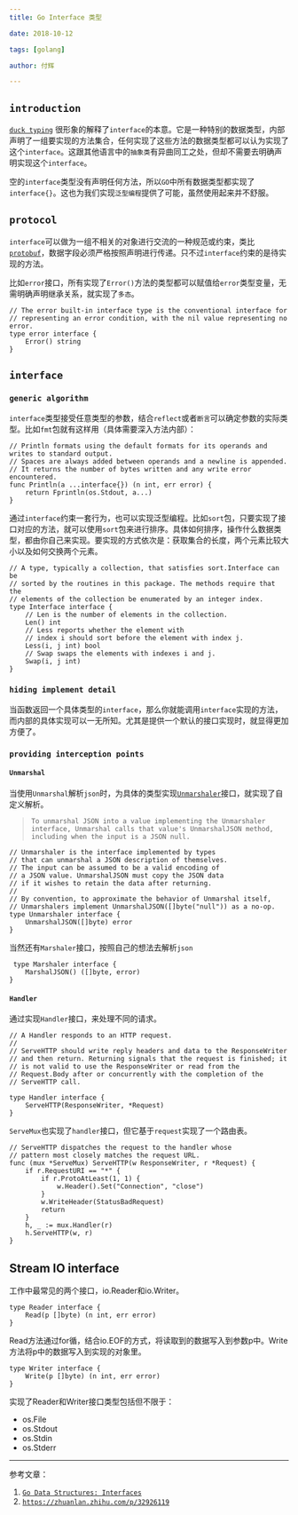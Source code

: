 ```yaml
---
title: Go Interface 类型

date: 2018-10-12

tags: [golang]

author: 付辉

---
```


## `introduction`

[`duck typing`](https://en.wikipedia.org/wiki/Duck_typing) 很形象的解释了`interface`的本意。它是一种特别的数据类型，内部声明了一组要实现的方法集合，任何实现了这些方法的数据类型都可以认为实现了这个`interface`。这跟其他语言中的`抽象类`有异曲同工之处，但却不需要去明确声明实现这个`interface`。

空的`interface`类型没有声明任何方法，所以`GO`中所有数据类型都实现了`interface{}`。这也为我们实现`泛型编程`提供了可能，虽然使用起来并不舒服。

## `protocol`

`interface`可以做为一组不相关的对象进行交流的一种规范或约束，类比[`protobuf`](https://developers.google.com/protocol-buffers/)，数据字段必须严格按照声明进行传递。只不过`interface`约束的是待实现的方法。

比如`error`接口，所有实现了`Error()`方法的类型都可以赋值给`error`类型变量，无需明确声明继承关系，就实现了`多态`。

```golang
// The error built-in interface type is the conventional interface for
// representing an error condition, with the nil value representing no error.
type error interface {
	Error() string
}
```

## `interface`

### `generic algorithm`

`interface`类型接受任意类型的参数，结合`reflect`或者`断言`可以确定参数的实际类型。比如`fmt`包就有这样用（具体需要深入方法内部）：

```golang
// Println formats using the default formats for its operands and writes to standard output.
// Spaces are always added between operands and a newline is appended.
// It returns the number of bytes written and any write error encountered.
func Println(a ...interface{}) (n int, err error) {
	return Fprintln(os.Stdout, a...)
}
```

通过`interface`约束一套行为，也可以实现泛型编程。比如`sort`包，只要实现了接口对应的方法，就可以使用`sort`包来进行排序。具体如何排序，操作什么数据类型，都由你自己来实现。要实现的方式依次是：获取集合的长度，两个元素比较大小以及如何交换两个元素。

```
// A type, typically a collection, that satisfies sort.Interface can be
// sorted by the routines in this package. The methods require that the
// elements of the collection be enumerated by an integer index.
type Interface interface {
	// Len is the number of elements in the collection.
	Len() int
	// Less reports whether the element with
	// index i should sort before the element with index j.
	Less(i, j int) bool
	// Swap swaps the elements with indexes i and j.
	Swap(i, j int)
}
```

### `hiding implement detail`

当函数返回一个具体类型的`interface`，那么你就能调用`interface`实现的方法，而内部的具体实现可以一无所知。尤其是提供一个默认的接口实现时，就显得更加方便了。


### `providing interception points`

#### `Unmarshal`

当使用`Unmarshal`解析`json`时，为具体的类型实现[`Unmarshaler`](https://golang.org/pkg/encoding/json/#Marshaler)接口，就实现了自定义解析。

>`To unmarshal JSON into a value implementing the Unmarshaler interface, Unmarshal calls that value's UnmarshalJSON method, including when the input is a JSON null.`

```
// Unmarshaler is the interface implemented by types
// that can unmarshal a JSON description of themselves.
// The input can be assumed to be a valid encoding of
// a JSON value. UnmarshalJSON must copy the JSON data
// if it wishes to retain the data after returning.
//
// By convention, to approximate the behavior of Unmarshal itself,
// Unmarshalers implement UnmarshalJSON([]byte("null")) as a no-op.
type Unmarshaler interface {
	UnmarshalJSON([]byte) error
}
```

当然还有`Marshaler`接口，按照自己的想法去解析`json`
```
 type Marshaler interface {
    MarshalJSON() ([]byte, error)
}
```

#### `Handler`

通过实现`Handler`接口，来处理不同的请求。

```
// A Handler responds to an HTTP request.
//
// ServeHTTP should write reply headers and data to the ResponseWriter
// and then return. Returning signals that the request is finished; it
// is not valid to use the ResponseWriter or read from the
// Request.Body after or concurrently with the completion of the
// ServeHTTP call.

type Handler interface {
	ServeHTTP(ResponseWriter, *Request)
}
```

`ServeMux`也实现了`handler`接口，但它基于`request`实现了一个路由表。

```
// ServeHTTP dispatches the request to the handler whose
// pattern most closely matches the request URL.
func (mux *ServeMux) ServeHTTP(w ResponseWriter, r *Request) {
	if r.RequestURI == "*" {
		if r.ProtoAtLeast(1, 1) {
			w.Header().Set("Connection", "close")
		}
		w.WriteHeader(StatusBadRequest)
		return
	}
	h, _ := mux.Handler(r)
	h.ServeHTTP(w, r)
}

```

## Stream IO interface

工作中最常见的两个接口，io.Reader和io.Writer。

```
type Reader interface {
    Read(p []byte) (n int, err error)
}
```

Read方法通过for循，结合io.EOF的方式，将读取到的数据写入到参数p中。Write方法将p中的数据写入到实现的对象里。

```
type Writer interface {
    Write(p []byte) (n int, err error)
}
```

实现了Reader和Writer接口类型包括但不限于：
- os.File
- os.Stdout
- os.Stdin
- os.Stderr

---

参考文章：

1. [`Go Data Structures: Interfaces`](https://research.swtch.com/interfaces)
2. [`https://zhuanlan.zhihu.com/p/32926119`](https://zhuanlan.zhihu.com/p/32926119)